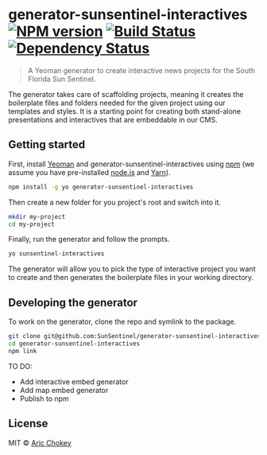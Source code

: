 # generator-sunsentinel-interactives [![NPM version][npm-image]][npm-url] [![Build Status][travis-image]][travis-url] [![Dependency Status][daviddm-image]][daviddm-url]
> A Yeoman generator to create interactive news projects for the South Florida Sun Sentinel. 

The generator takes care of scaffolding projects, meaning it creates the boilerplate files and folders needed for the given project using our templates and styles. It is a starting point for creating both stand-alone presentations and  interactives that are embeddable in our CMS.

## Getting started

First, install [Yeoman](http://yeoman.io) and generator-sunsentinel-interactives using [npm](https://www.npmjs.com/) (we assume you have pre-installed [node.js](https://nodejs.org/) and [Yarn](https://yarnpkg.com/en/docs/install)).

```bash
npm install -g yo generator-sunsentinel-interactives
```

Then create a new folder for you project's root and switch into it.

```bash
mkdir my-project
cd my-project
```

Finally, run the generator and follow the prompts.

```bash
yo sunsentinel-interactives
```

The generator will allow you to pick the type of interactive project you want to create and then generates the boilerplate files in your working directory.


## Developing the generator
To work on the generator, clone the repo and symlink to the package.
 ```bash
git clone git@github.com:SunSentinel/generator-sunsentinel-interactives.git
cd generator-sunsentinel-interactives
npm link
```


TO DO:
+ Add interactive embed generator
+ Add map embed generator
+ Publish to npm

## License

MIT © [Aric Chokey](www.github.com/SunSentinel)


[npm-image]: https://badge.fury.io/js/generator-sunsentinel-interactives.svg
[npm-url]: https://npmjs.org/package/generator-sunsentinel-interactives
[travis-image]: https://travis-ci.org/SunSentinel/generator-sunsentinel-interactives.svg?branch=master
[travis-url]: https://travis-ci.org/SunSentinel/generator-sunsentinel-interactives
[daviddm-image]: https://david-dm.org/SunSentinel/generator-sunsentinel-interactives.svg?theme=shields.io
[daviddm-url]: https://david-dm.org/SunSentinel/generator-sunsentinel-interactives
